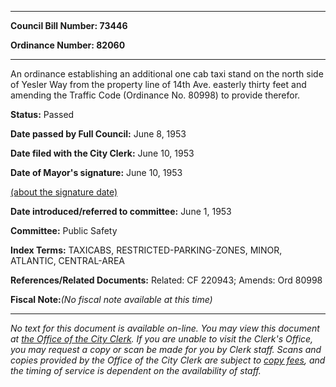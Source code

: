 

********

**Council Bill Number: 73446**
   
**Ordinance Number: 82060**
********

 An ordinance establishing an additional one cab taxi stand on the north side of Yesler Way from the property line of 14th Ave. easterly thirty feet and amending the Traffic Code (Ordinance No. 80998) to provide therefor.

**Status:** Passed
   
**Date passed by Full Council:** June 8, 1953
   
**Date filed with the City Clerk:** June 10, 1953
   
**Date of Mayor's signature:** June 10, 1953
   
[(about the signature date)](/~public/approvaldate.htm)
   
   
   
**Date introduced/referred to committee:** June 1, 1953
   
**Committee:** Public Safety
   
   
**Index Terms:** TAXICABS, RESTRICTED-PARKING-ZONES, MINOR, ATLANTIC, CENTRAL-AREA

**References/Related Documents:** Related: CF 220943; Amends: Ord 80998

**Fiscal Note:**_(No fiscal note available at this time)_
********

_No text for this document is available on-line. You may view this document at [the Office of the City Clerk](http://www.seattle.gov/leg/clerk/contactUs.htm). If you are unable to visit the Clerk's Office, you may request a copy or scan be made for you by Clerk staff. Scans and copies provided by the Office of the City Clerk are subject to [copy fees](http://clerk.seattle.gov/~public/clerkfees.htm), and the timing of service is dependent on the availability of staff._

